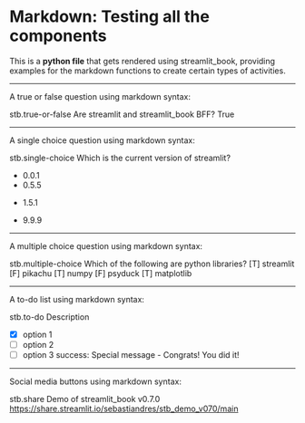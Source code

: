 # Markdown: Testing all the components

This is a **python file** that gets rendered using streamlit_book,
providing examples for the markdown functions to create certain types of activities.

---

A true or false question using markdown syntax:

stb.true-or-false
Are streamlit and streamlit_book BFF?
True

---

A single choice question using markdown syntax:

stb.single-choice
Which is the current version of streamlit?
- 0.0.1
- 0.5.5
+ 1.5.1
- 9.9.9


---

A multiple choice question using markdown syntax:

stb.multiple-choice
Which of the following are python libraries?
[T] streamlit
[F] pikachu
[T] numpy
[F] psyduck
[T] matplotlib

---

A to-do list using markdown syntax:

stb.to-do
Description
- [x] option 1
- [ ] option 2
- [ ] option 3
success: Special message - Congrats! You did it!

---

Social media buttons using markdown syntax:

stb.share
Demo of streamlit_book v0.7.0
https://share.streamlit.io/sebastiandres/stb_demo_v070/main
